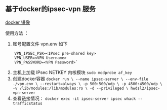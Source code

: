 ## 基于docker的ipsec-vpn 服务

[docker 镜像](https://github.com/hwdsl2/docker-ipsec-vpn-server)

使用方法 ：
1. 账号配置文件 vpn.env 如下
```
    VPN_IPSEC_PSK=<IPsec pre-shared key>
    VPN_USER=<VPN Username>
    VPN_PASSWORD=<VPN Password>`
```
2. 主机上加载 IPsec NETKEY 内核模块
    `sudo modprobe af_key`
3. 创建docker容器
    `docker run \
    --name ipsec-server \
    --env-file ./vpn.env \
    --restart=always \
    -p 500:500/udp \
    -p 4500:4500/udp \
    -v /lib/modules:/lib/modules:ro \
    -d --privileged \
    hwdsl2/ipsec-vpn-server`
4. 查看链接情况：
    `docker exec -it ipsec-server ipsec whack --trafficstatus`
    
